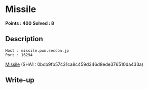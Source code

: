 # Missile

**Points : 400**
**Solved : 8**

## Description

	Host : missile.pwn.seccon.jp
	Port : 16294

[Missile](Missile) (SHA1 : 0bcb9fb57431ca8c459d346d8ede376510da433a)

## Write-up

